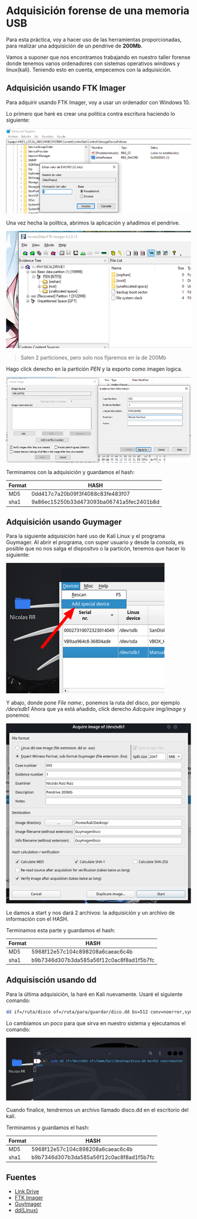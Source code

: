 # Adquisición forense de una memoria USB

Para esta práctica, voy a hacer uso de las herramientas proporcionadas, para realizar una adquisición de un pendrive de **200Mb**.

Vamos a suponer que nos encontramos trabajando en nuestro taller forense donde tenemos varios ordenadores con sistemas operativos windows y linux(kali). Teniendo esto en cuenta, empecemos con la adquisición.

## Adquisición usando FTK Imager

Para adquirir usando FTK Imager, voy a usar un ordenador con Windows 10.

Lo primero que haré es crear una politica contra escritura haciendo lo siguiente:

![alt text](img/image-6.png)

Una vez hecha la política, abrimos la aplicación y añadimos el pendrive.

![alt text](img/image.png)
> Salen 2 particiones, pero solo nos fijaremos en la de 200Mb

Hago click derecho en la partición *PEN* y la exporto como imagen logica.

![alt text](img/image-1.png)

Terminamos con la adquisición y guardamos el hash:

| Format | HASH |
|-|-|
| MD5 | 0dd417c7a20b09f3f4088c83fe483f07 |
| sha1 | 9a86ec15250b33d473093ba06741a5fec2401b8d |

## Adquisición usando Guymager

Para la siguiente adquisición haré uso de Kali Linux y el programa Guymager.
Al abrir el programa, con super usuario y desde la consola, es posible que no nos salga el dispositvo o la particón, tenemos que hacer lo siguiente:

![alt text](img/image-9.png)

Y abajo, donde pone *File name:*, ponemos la ruta del disco, por ejemplo */dev/sdb1*
Ahora que ya está añadido, click derecho *Adcquire img/image* y ponemos:

![alt text](img/image-10.png)

Le damos a start y nos dará 2 archivos: la adquisición y un archivo de información con el HASH.

Terminamos esta parte y guardamos el hash:

| Format | HASH |
|-|-|
| MD5 | 5968f12e57c104c898208a6caeac6c4b |
| sha1 | b9b7346d307b3da585a56f12c0ac8f8ad1f5b7fc |

## Adquisisción usando dd

Para la última adquisición, la haré en Kali nuevamente.
Usaré el siguiente comando:

```bash
dd if=/ruta/disco of=/ruta/para/guardar/dico.dd bs=512 conv=noerror,sync
```

Lo cambiamos un poco para que sirva en nuestro sistema y ejecutamos el comando:

![alt text](img/image-8.png)

Cuando finalice, tendremos un archivo llamado disco.dd en el escritorio del kali.

Terminamos y guardamos el hash:

| Format | HASH |
|-|-|
| MD5 | 5968f12e57c104c898208a6caeac6c4b |
| sha1 | b9b7346d307b3da585a56f12c0ac8f8ad1f5b7fc |

## Fuentes

- [Link Drive](https://drive.google.com/file/d/1JmnLX9qTO_NjI0ay7lD9WJKr0agKrahV/view?usp=sharing)
- [FTK Imager](https://keepcoding.io/blog/que-es-ftk-imager-y-para-que-sirve/)
- [GuyImager](https://guymager.sourceforge.io/)
- [dd(Linux)](https://man7.org/linux/man-pages/man1/dd.1.html)